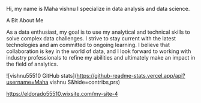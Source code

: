 
Hi, my name is Maha vishnu
I specialize in data analysis and data science.

A Bit About Me

As a data enthusiast, my goal is to use my analytical and technical skills to solve complex data challenges. I strive to stay current with the latest technologies and am committed to ongoing learning. I believe that collaboration is key in the world of data, and I look forward to working with industry professionals to refine my abilities and ultimately make an impact in the field of analytics.

![vishnu55510 GitHub stats](https://github-readme-stats.vercel.app/api?username=Maha vishnu S&hide=contribs,prs)


https://eldorado55510.wixsite.com/my-site-4


<!---
vishnu55510/vishnu55510 is a ✨ special ✨ repository because its `README.md` (this file) appears on your GitHub profile.
You can click the Preview link to take a look at your changes.
--->
